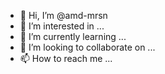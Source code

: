 - 👋 Hi, I’m @amd-mrsn
- 👀 I’m interested in ...
- 🌱 I’m currently learning ...
- 💞️ I’m looking to collaborate on ...
- 📫 How to reach me ...

<!---
amd-mrsn/amd-mrsn is a ✨ special ✨ repository because its `README.md` (this file) appears on your GitHub profile.
You can click the Preview link to take a look at your changes.
--->
